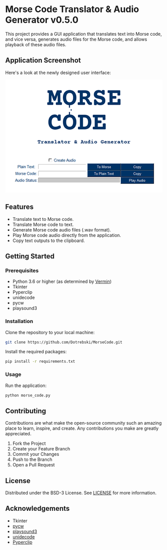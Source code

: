 # Morse Code Translator & Audio Generator v0.5.0

This project provides a GUI application that translates text into Morse code, and vice versa, generates audio files for the Morse code, and allows playback of these audio files.

## Application Screenshot
Here's a look at the newly designed user interface:

![Main Window](images/app_screenshot.png)

## Features

- Translate text to Morse code.
- Translate Morse code to text.
- Generate Morse code audio files (.wav format).
- Play Morse code audio directly from the application.
- Copy text outputs to the clipboard.

## Getting Started

### Prerequisites

- Python 3.6 or higher (as determined by [Vermin](https://github.com/netromdk/vermin))
- Tkinter
- Pyperclip
- unidecode
- pycw
- playsound3

### Installation

Clone the repository to your local machine:

```bash
git clone https://github.com/Dotrebski/MorseCode.git
```

Install the required packages:

```bash
pip install -r requirements.txt
```

### Usage

Run the application:

```bash
python morse_code.py
```

## Contributing
Contributions are what make the open-source community such an amazing place to learn, inspire, and create. Any contributions you make are greatly appreciated.

1. Fork the Project
2. Create your Feature Branch
3. Commit your Changes
4. Push to the Branch
5. Open a Pull Request

## License
Distributed under the BSD-3 License. See [LICENSE](LICENSE) for more information.

## Acknowledgements
* Tkinter
* [pycw](https://github.com/bigsk05/pycw)
* [playsound3](https://github.com/sjmikler/playsound3)
* [unidecode](https://github.com/avian2/unidecode)
* [Pyperclip](https://github.com/asweigart/pyperclip)
